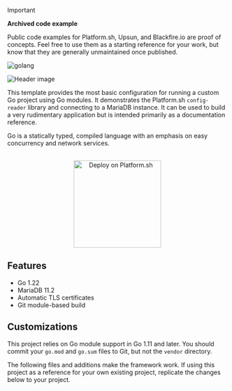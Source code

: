 > [!IMPORTANT]
> **Archived code example**
>
> Public code examples for Platform.sh, Upsun, and Blackfire.io are proof of concepts.
> Feel free to use them as a starting reference for your work, but know that they are generally unmaintained once published.

![golang](https://socialify.git.ci/platformsh/golang/image?description=1&descriptionEditable=&font=Jost&logo=https%3A%2F%2Fplatform.sh%2Fplatform-logos%2Ficons%2Fwhite%2FPlatformsh_Icon_white.svg&name=1&pattern=Solid&theme=Dark)

<img src="header.svg" alt="Header image" />

This template provides the most basic configuration for running a custom Go project using Go modules.  It demonstrates the Platform.sh `config-reader` library and connecting to a MariaDB instance.  It can be used to build a very rudimentary application but is intended primarily as a documentation reference.

Go is a statically typed, compiled language with an emphasis on easy concurrency and network services.

<p align="center">
    <br/>
<a href="https://console.platform.sh/projects/create-project?template=https://github.com/platformsh/golang.git&utm_content=golang&utm_source=github&utm_medium=button&utm_campaign=deploy_on_platform">
    <img src="https://platform.sh/images/deploy/lg-blue.svg" alt="Deploy on Platform.sh" width="200px" />
</a>
</p>

## Features

* Go 1.22
* MariaDB 11.2
* Automatic TLS certificates
* Git module-based build

## Customizations

This project relies on Go module support in Go 1.11 and later.  You should commit your `go.mod` and `go.sum` files to Git, but not the `vendor` directory.

The following files and additions make the framework work.  If using this project as a reference for your own existing project, replicate the changes below to your project.
